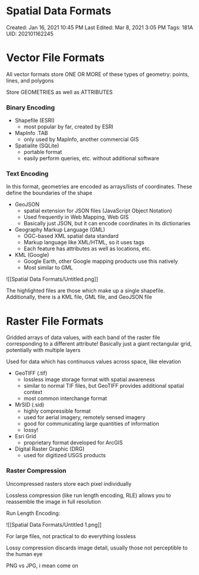 # Spatial Data Formats

Created: Jan 16, 2021 10:45 PM
Last Edited: Mar 8, 2021 3:05 PM
Tags: 181A
UID: 202101162245

# Vector File Formats

All vector formats store ONE OR MORE of these types of geometry: points, lines, and polygons

Store GEOMETRIES as well as ATTRIBUTES

### Binary Encoding

- Shapefile (ESRI)
    - most popular by far, created by ESRI
- MapInfo .TAB
    - only used by MapInfo, another commercial GIS
- Spatialite (SQLite)
    - portable format
    - easily perform queries, etc. without additional software

### Text Encoding

In this format, geometries are encoded as arrays/lists of coordinates. These define the boundaries of the shape

- GeoJSON
    - spatial extension for JSON files (JavaScript Object Notation)
    - Used frequently in Web Mapping, Web GIS
    - Basically just JSON, but it can encode coordinates in its dictionaries
- Geography Markup Language (GML)
    - OGC-based XML spatial data standard
    - Markup language like XML/HTML, so it uses tags
    - Each feature has attributes as well as locations, etc.
- KML (Google)
    - Google Earth, other Google mapping products use this natively
    - Most similar to GML

![[Spatial Data Formats/Untitled.png]]

The highlighted files are those which make up a single shapefile. Additionally, there is a KML file, GML file, and GeoJSON file

# Raster File Formats

Gridded arrays of data values, with each band of the raster file corresponding to a different attribute! Basically just a giant rectangular grid, potentially with multiple layers

Used for data which has continuous values across space, like elevation

- GeoTIFF (.tif)
    - lossless image storage format with spatial awareness
    - similar to normal TIF files, but GeoTIFF provides additional spatial context
    - most common interchange format
- MrSID (.sid)
    - highly compressible format
    - used for aerial imagery, remotely sensed imagery
    - good for communicating large quantities of information
    - lossy!
- Esri Grid
    - proprietary format developed for ArcGIS
- Digital Raster Graphic (DRG)
    - used for digitized USGS products

### Raster Compression

Uncompressed rasters store each pixel individually

Lossless compression (like run length encoding, RLE) allows you to reassemble the image in full resolution

Run Length Encoding:

![[Spatial Data Formats/Untitled 1.png]]

For large files, not practical to do everything lossless

Lossy compression discards image detail, usually those not perceptible to the human eye

PNG vs JPG, i mean come on